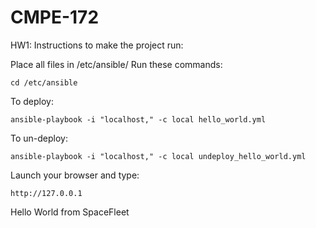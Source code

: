 # CMPE-172

HW1:
Instructions to make the project run:

Place all files in /etc/ansible/
Run these commands:
```
cd /etc/ansible
```
To deploy:
```
ansible-playbook -i "localhost," -c local hello_world.yml
```
To un-deploy:
```
ansible-playbook -i "localhost," -c local undeploy_hello_world.yml
```
Launch your browser and type:
```
http://127.0.0.1
```

Hello World from SpaceFleet
